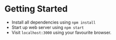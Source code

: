 # Getting Started
- Install all dependencies using `npm install`
- Start up web server using `npm start`
- Visit `localhost:3000` using your favourite browser.
